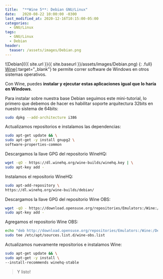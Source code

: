 ```yaml
---
title:  "**Wine 5**: Debian GNU/Linux"
date:   2020-08-22 10:00:00 -0300
last_modified_at: 2020-12-16T10:15:00-05:00
categories:
  - GNU/Linux
tags:
  - GNU/Linux
  - Debian
header:
  teaser: /assets/images/Debian.png
---
```


![Debian]({{ site.url }}{{ site.baseurl }}/assets/images/Debian.png)
{: .full}
[Wine](https://www.winehq.org/){:target="_blank"} te permite correr software de Windows en otros sistemas operativos.

Con Wine, puedes **instalar y ejecutar estas aplicaciones igual que lo haría en Windows**.

Para instalar sobre nuestra base Debian seguimos este mini-tutorial, lo primero que debemos de hacer es habilitar soporte arquitectura 32bits en nuestro sistema de 64bits:

```bash
sudo dpkg --add-architecture i386
```

Actualizamos repositorios e instalamos las dependencias:

```bash
sudo apt-get update && \
sudo apt-get -y install gnupg2 \
software-properties-common
```

Descargamos la llave GPG del repositorio WineHQ:

```bash
wget -qO - https://dl.winehq.org/wine-builds/winehq.key | \
sudo apt-key add -
```

Instalamos el repositorio WineHQ:

```bash
sudo apt-add-repository \
https://dl.winehq.org/wine-builds/debian/
```

Descargamos la llave GPG del repositorio Wine OBS:

```bash
wget -qO - https://download.opensuse.org/repositories/Emulators:/Wine:/Debian/Debian_10/Release.key | \
sudo apt-key add -
```

Agregamos el repositorio Wine OBS:

```bash
echo "deb http://download.opensuse.org/repositories/Emulators:/Wine:/Debian/Debian_10 ./" | \
sudo tee /etc/apt/sources.list.d/wine-obs.list
```

Actualizamos nuevamente repositorios e instalamos Wine:

```bash
sudo apt-get update && \
sudo apt-get -y install \
--install-recommends winehq-stable
```
>  Y listo!
